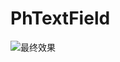 # PhTextField
 
![最终效果](https://github.com/fuyukang/PhTextField/blob/master/%E6%9C%80%E7%BB%88%E6%95%88%E6%9E%9C.jpg)
